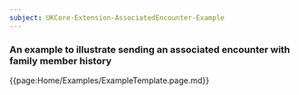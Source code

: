 ```yaml
---
subject: UKCore-Extension-AssociatedEncounter-Example
---
```

### An example to illustrate sending an associated encounter with family member history

{{page:Home/Examples/ExampleTemplate.page.md}}
